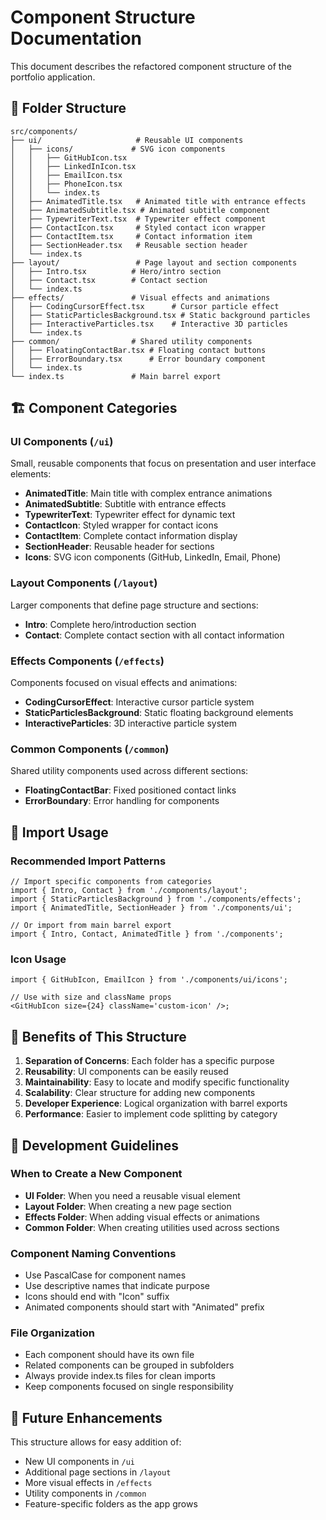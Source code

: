 # Component Structure Documentation

This document describes the refactored component structure of the portfolio application.

## 📁 Folder Structure

```
src/components/
├── ui/                     # Reusable UI components
│   ├── icons/             # SVG icon components
│   │   ├── GitHubIcon.tsx
│   │   ├── LinkedInIcon.tsx
│   │   ├── EmailIcon.tsx
│   │   ├── PhoneIcon.tsx
│   │   └── index.ts
│   ├── AnimatedTitle.tsx   # Animated title with entrance effects
│   ├── AnimatedSubtitle.tsx # Animated subtitle component
│   ├── TypewriterText.tsx  # Typewriter effect component
│   ├── ContactIcon.tsx     # Styled contact icon wrapper
│   ├── ContactItem.tsx     # Contact information item
│   ├── SectionHeader.tsx   # Reusable section header
│   └── index.ts
├── layout/                 # Page layout and section components
│   ├── Intro.tsx          # Hero/intro section
│   ├── Contact.tsx        # Contact section
│   └── index.ts
├── effects/               # Visual effects and animations
│   ├── CodingCursorEffect.tsx      # Cursor particle effect
│   ├── StaticParticlesBackground.tsx # Static background particles
│   ├── InteractiveParticles.tsx    # Interactive 3D particles
│   └── index.ts
├── common/                # Shared utility components
│   ├── FloatingContactBar.tsx # Floating contact buttons
│   ├── ErrorBoundary.tsx      # Error boundary component
│   └── index.ts
└── index.ts               # Main barrel export
```

## 🏗️ Component Categories

### UI Components (`/ui`)

Small, reusable components that focus on presentation and user interface elements:

- **AnimatedTitle**: Main title with complex entrance animations
- **AnimatedSubtitle**: Subtitle with entrance effects
- **TypewriterText**: Typewriter effect for dynamic text
- **ContactIcon**: Styled wrapper for contact icons
- **ContactItem**: Complete contact information display
- **SectionHeader**: Reusable header for sections
- **Icons**: SVG icon components (GitHub, LinkedIn, Email, Phone)

### Layout Components (`/layout`)

Larger components that define page structure and sections:

- **Intro**: Complete hero/introduction section
- **Contact**: Complete contact section with all contact information

### Effects Components (`/effects`)

Components focused on visual effects and animations:

- **CodingCursorEffect**: Interactive cursor particle system
- **StaticParticlesBackground**: Static floating background elements
- **InteractiveParticles**: 3D interactive particle system

### Common Components (`/common`)

Shared utility components used across different sections:

- **FloatingContactBar**: Fixed positioned contact links
- **ErrorBoundary**: Error handling for components

## 🔄 Import Usage

### Recommended Import Patterns

```tsx
// Import specific components from categories
import { Intro, Contact } from './components/layout';
import { StaticParticlesBackground } from './components/effects';
import { AnimatedTitle, SectionHeader } from './components/ui';

// Or import from main barrel export
import { Intro, Contact, AnimatedTitle } from './components';
```

### Icon Usage

```tsx
import { GitHubIcon, EmailIcon } from './components/ui/icons';

// Use with size and className props
<GitHubIcon size={24} className='custom-icon' />;
```

## 🎯 Benefits of This Structure

1. **Separation of Concerns**: Each folder has a specific purpose
2. **Reusability**: UI components can be easily reused
3. **Maintainability**: Easy to locate and modify specific functionality
4. **Scalability**: Clear structure for adding new components
5. **Developer Experience**: Logical organization with barrel exports
6. **Performance**: Easier to implement code splitting by category

## 🔧 Development Guidelines

### When to Create a New Component

- **UI Folder**: When you need a reusable visual element
- **Layout Folder**: When creating a new page section
- **Effects Folder**: When adding visual effects or animations
- **Common Folder**: When creating utilities used across sections

### Component Naming Conventions

- Use PascalCase for component names
- Use descriptive names that indicate purpose
- Icons should end with "Icon" suffix
- Animated components should start with "Animated" prefix

### File Organization

- Each component should have its own file
- Related components can be grouped in subfolders
- Always provide index.ts files for clean imports
- Keep components focused on single responsibility

## 🚀 Future Enhancements

This structure allows for easy addition of:

- New UI components in `/ui`
- Additional page sections in `/layout`
- More visual effects in `/effects`
- Utility components in `/common`
- Feature-specific folders as the app grows
